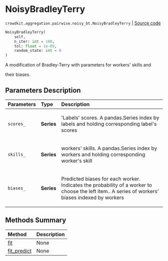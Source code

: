 # NoisyBradleyTerry
`crowdkit.aggregation.pairwise.noisy_bt.NoisyBradleyTerry` | [Source code](https://github.com/Toloka/crowd-kit/blob/v1.0.0/crowdkit/aggregation/pairwise/noisy_bt.py#L14)

```python
NoisyBradleyTerry(
    self,
    n_iter: int = 100,
    tol: float = 1e-05,
    random_state: int = 0
)
```

A modification of Bradley-Terry with parameters for workers' skills and


their biases.

## Parameters Description

| Parameters | Type | Description |
| :----------| :----| :-----------|
`scores_`|**Series**|<p>&#x27;Labels&#x27; scores. A pandas.Series index by labels and holding corresponding label&#x27;s scores</p>
`skills_`|**Series**|<p>workers&#x27; skills. A pandas.Series index by workers and holding corresponding worker&#x27;s skill</p>
`biases_`|**Series**|<p>Predicted biases for each worker. Indicates the probability of a worker to choose the left item.. A series of workers&#x27; biases indexed by workers</p>
## Methods Summary

| Method | Description |
| :------| :-----------|
[fit](crowdkit.aggregation.pairwise.noisy_bt.NoisyBradleyTerry.fit.md)| None
[fit_predict](crowdkit.aggregation.pairwise.noisy_bt.NoisyBradleyTerry.fit_predict.md)| None
